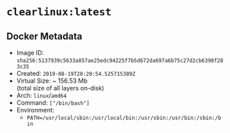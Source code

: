 # `clearlinux:latest`

## Docker Metadata

- Image ID: `sha256:5137939c5633a857ae25edc94225f7b5d672da697a6b75c27d2cb6398f283c35`
- Created: `2019-08-19T20:20:54.525715389Z`
- Virtual Size: ~ 156.53 Mb  
  (total size of all layers on-disk)
- Arch: `linux`/`amd64`
- Command: `["/bin/bash"]`
- Environment:
  - `PATH=/usr/local/sbin:/usr/local/bin:/usr/sbin:/usr/bin:/sbin:/bin`
